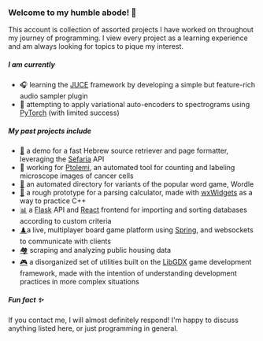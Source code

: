 ### Welcome to my humble abode! 👋
This account is collection of assorted projects I have worked on throughout my journey of programming. I view every project as a learning experience and am always looking for topics to pique my interest.
##### I am currently 
- 🎧 learning the [JUCE](https://github.com/juce-framework/JUCE) framework by developing a simple but feature-rich audio sampler plugin 
- 🧠 attempting to apply variational auto-encoders to spectrograms using [PyTorch](https://github.com/pytorch/pytorch) (with limited success)
##### My past projects include
- [📖](https://github.com/BOBONA/Mikraot-Gedolot) a demo for a fast Hebrew source retriever and page formatter, leveraging the [Sefaria](https://github.com/Sefaria/Sefaria-Project) API
- 🔬 working for [Ptolemi](https://github.com/Bar-Ilan-Microfluidics-Laboratory), an automated tool for counting and labeling microscope images of cancer cells
- [📝](https://github.com/BOBONA/Wordles) an automated directory for variants of the popular word game, Wordle 
- [🧮](https://github.com/BOBONA/UsefulCalculator) a rough prototype for a parsing calculator, made with [wxWidgets](https://github.com/wxWidgets/wxWidgets) as a way to practice C++
- [📊](https://github.com/caoash/configurable-ranking-system) a [Flask](https://github.com/pallets/flask) API and [React](https://github.com/facebook/react) frontend for importing and sorting databases according to custom criteria
- [♟️](https://github.com/BOBONA/BoardGameOnline)a live, multiplayer board game platform using [Spring](https://github.com/spring-projects/spring-framework), and websockets to communicate with clients
- [🏘](https://github.com/BOBONA/PredictingRealEstate) scraping and analyzing public housing data 
- [🎮](https://github.com/BOBONA/apri) a disorganized set of utilities built on the [LibGDX](https://github.com/libgdx/libgdx) game development framework, made with the intention of understanding development practices in more complex situations 
##### Fun fact ✨
If you contact me, I will almost definitely respond! I'm happy to discuss anything listed here, or just programming in general. 
